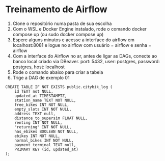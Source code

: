 # Treinamento de Airflow

1. Clone o repositório numa pasta de sua escolha
2. Com o WSL e Docker Engine instalado, rode o comando docker compose up (ou sudo docker compose up)
3. Espere alguns minutos e acesse a interface do airflow em localhost:8081 e logue no airflow com usuário = airflow e senha = airflow
4. Com a interface do Airflow no ar, antes de ligar as DAGs, conecte ao banco local criado via DBeaver. port: 5432, user: postgres, password: postgres, host: localhost
5. Rode o comando abaixo para criar a tabela
6. Trige a DAG de exemplo 01

```
CREATE TABLE IF NOT EXISTS public.citybik_log (
    id TEXT not NULL,
    updated_at TIMESTAMPTZ,
    station_name TEXT NOT NULL,
    free_bikes INT NOT NULL,
    empty_slots INT NOT NULL,
    address TEXT null,
    distance_to_supersim FLOAT NULL,
    renting INT NOT NULL,
    "returning" INT NOT NULL,
    has_ebikes BOOLEAN NOT NULL,
    ebikes INT NOT NULL,
    normal_bikes INT NOT NULL,
    payment_terminal TEXT null,
    PRIMARY KEY (id, updated_at)
);
```

